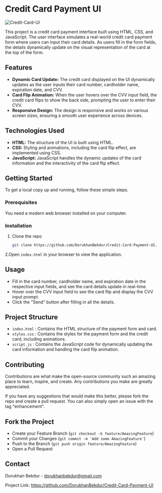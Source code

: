 # Credit Card Payment UI

![Credit-Card-UI](https://github.com/user-attachments/assets/119d470a-4538-49b3-8372-b3e871e0d0f5)


This project is a credit card payment interface built using HTML, CSS, and JavaScript. The user interface simulates a real-world credit card payment form where users can input their card details. As users fill in the form fields, the details dynamically update on the visual representation of the card at the top of the form.

## Features

- **Dynamic Card Update:** The credit card displayed on the UI dynamically updates as the user inputs their card number, cardholder name, expiration date, and CVV.
- **Card Flip Animation:** When the user hovers over the CVV input field, the credit card flips to show the back side, prompting the user to enter their CVV.
- **Responsive Design:** The design is responsive and works on various screen sizes, ensuring a smooth user experience across devices.

## Technologies Used

- **HTML:** The structure of the UI is built using HTML.
- **CSS:** Styling and animations, including the card flip effect, are implemented using CSS.
- **JavaScript:** JavaScript handles the dynamic updates of the card information and the interactivity of the card flip effect.

## Getting Started

To get a local copy up and running, follow these simple steps.

### Prerequisites

You need a modern web browser installed on your computer.

### Installation

1. Clone the repo
   ```sh
   git clone https://github.com/DorukhanBekdur/Credit-Card-Payment-UI.git

2.Open `index.html` in your browser to view the application.

## Usage
- Fill in the card number, cardholder name, and expiration date in the respective input fields, and see the card details update in real-time.
- Hover over the CVV input field to see the card flip and display the CVV input prompt.
- Click the "Send" button after filling in all the details.

## Project Structure
- `index.html` : Contains the HTML structure of the payment form and card.
- `styles.css` : Contains the styles for the payment form and the credit card, including animations.
- `script.js` : Contains the JavaScript code for dynamically updating the card information and handling the card flip animation.

## Contributing
Contributions are what make the open-source community such an amazing place to learn, inspire, and create. Any contributions you make are greatly appreciated.

If you have any suggestions that would make this better, please fork the repo and create a pull request. You can also simply open an issue with the tag "enhancement".

## Fork the Project
- Create your Feature Branch (`git checkout -b feature/AmazingFeature`)
- Commit your Changes (`git commit -m 'Add some AmazingFeature'`)
- Push to the Branch (`git push origin feature/AmazingFeature`)
- Open a Pull Request

## Contact
Dorukhan Bekdur - dorukhanbekdur@gmail.com

Project Link: https://github.com/DorukhanBekdur/Credit-Card-Payment-UI
